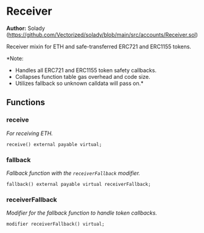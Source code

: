 # Receiver
**Author:**
Solady (https://github.com/Vectorized/solady/blob/main/src/accounts/Receiver.sol)

Receiver mixin for ETH and safe-transferred ERC721 and ERC1155 tokens.

*Note:
- Handles all ERC721 and ERC1155 token safety callbacks.
- Collapses function table gas overhead and code size.
- Utilizes fallback so unknown calldata will pass on.*


## Functions
### receive

*For receiving ETH.*


```solidity
receive() external payable virtual;
```

### fallback

*Fallback function with the `receiverFallback` modifier.*


```solidity
fallback() external payable virtual receiverFallback;
```

### receiverFallback

*Modifier for the fallback function to handle token callbacks.*


```solidity
modifier receiverFallback() virtual;
```

